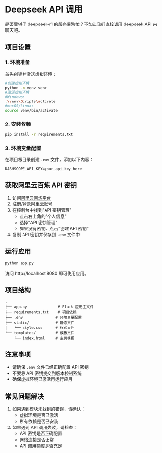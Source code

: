 # Deepseek API 调用

是否受够了 deepseek-r1 的服务器繁忙？不如让我们直接调用 deepseek API 来聊天吧。

## 项目设置

### 1. 环境准备

首先创建并激活虚拟环境：

```bash
#创建虚拟环境
python -m venv venv
#激活虚拟环境
#Windows:
.\venv\Scripts\activate
#macOS/Linux:
source venv/bin/activate
```

### 2. 安装依赖

```bash
pip install -r requirements.txt
```

### 3. 环境变量配置

在项目根目录创建 `.env` 文件，添加以下内容：

```
DASHSCOPE_API_KEY=your_api_key_here
```

## 获取阿里云百炼 API 密钥

1. 访问[阿里云百炼平台](https://dashscope.aliyun.com/)
2. 注册/登录阿里云账号
3. 在控制台中找到"API 密钥管理"
   - 点击右上角的"个人信息"
   - 选择"API 密钥管理"
   - 如果没有密钥，点击"创建 API 密钥"
4. 复制 API 密钥并保存到 `.env` 文件中

## 运行应用

```bash
python app.py
```

访问 http://localhost:8080 即可使用应用。

## 项目结构

```
.
├── app.py              # Flask 应用主文件
├── requirements.txt    # 项目依赖
├── .env               # 环境变量配置
├── static/            # 静态文件
│   └── style.css      # 样式文件
└── templates/         # 模板文件
    └── index.html     # 主页模板
```

## 注意事项

- 请确保 `.env` 文件已经正确配置 API 密钥
- 不要将 API 密钥提交到版本控制系统
- 确保虚拟环境已激活再运行应用

## 常见问题解决

1. 如果遇到模块未找到的错误，请确认：
   - 虚拟环境是否已激活
   - 所有依赖是否已安装
2. 如果遇到 API 调用失败，请检查：
   - API 密钥是否正确配置
   - 网络连接是否正常
   - API 调用额度是否充足
